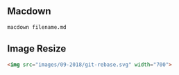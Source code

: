 ## Macdown

```bash
macdown filename.md
```

## Image Resize

```html
<img src="images/09-2018/git-rebase.svg" width="700">
```
